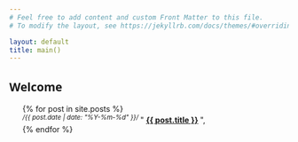 ```yaml
---
# Feel free to add content and custom Front Matter to this file.
# To modify the layout, see https://jekyllrb.com/docs/themes/#overriding-theme-defaults

layout: default
title: main()
---
```


<section class="posts">

<h1 style="font-family: system-ui;">
Welcome
</h1>

<ul>
{% for post in site.posts %}
<li style="list-style-type: none;">
    <sup>
        <i>
            /<time datetime="{{ post.date | date_to_xmlschema }}">{{ post.date | date: "%Y-%m-%d" }}</time>/
        </i>
    </sup>
    "
    <b>
        <a href="{{ site.baseurl }}{{ post.url }}">{{ post.title }}</a>
    </b>
    ",
</li>
{% endfor %}
</ul>
</section>
